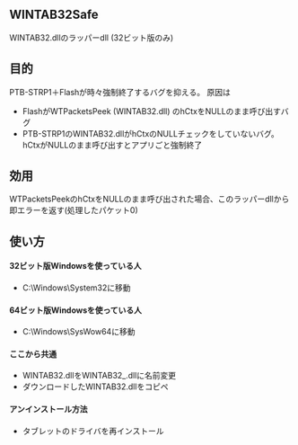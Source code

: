 ## WINTAB32Safe
WINTAB32.dllのラッパーdll (32ビット版のみ)

## 目的
PTB-STRP1＋Flashが時々強制終了するバグを抑える。
原因は
 - FlashがWTPacketsPeek (WINTAB32.dll) のhCtxをNULLのまま呼び出すバグ
 - PTB-STRP1のWINTAB32.dllがhCtxのNULLチェックをしていないバグ。hCtxがNULLのまま呼び出すとアプリごと強制終了

## 効用
WTPacketsPeekのhCtxをNULLのまま呼び出された場合、このラッパーdllから即エラーを返す(処理したパケット0)

## 使い方

#### 32ビット版Windowsを使っている人
 - C:\Windows\System32に移動

#### 64ビット版Windowsを使っている人
 - C:\Windows\SysWow64に移動

#### ここから共通
 - WINTAB32.dllをWINTAB32_.dllに名前変更
 - ダウンロードしたWINTAB32.dllをコピペ

#### アンインストール方法
 - タブレットのドライバを再インストール
